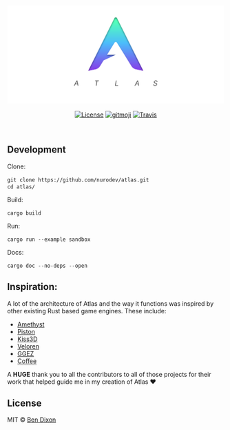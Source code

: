 <div align='center'>

  <a href='https://github.com/nurodev/atlas/releases'>
    <img alt='Atlas'  src='https://github.com/NuroDev/atlas/blob/master/assets/Banner.svg?sanitize=true' />
  </a>

  [![License](https://img.shields.io/badge/license-mit-blue.svg?longCache=true&style=for-the-badge)](http://www.gnu.org/licenses/) 
  [![gitmoji](https://img.shields.io/badge/gitmoji-%20%F0%9F%98%9C%20%F0%9F%98%8D-FFDD67.svg?longCache=true&style=for-the-badge)](https://gitmoji.carloscuesta.me/) 
  [![Travis](https://img.shields.io/travis/NuroDev/Atlas/master.svg?style=for-the-badge)](https://travis-ci.org/NuroDev/Atlas) 

  <br />
</div>

## Development

Clone:
```shell
git clone https://github.com/nurodev/atlas.git
cd atlas/
```

Build:
```shell
cargo build
```

Run:
```shell
cargo run --example sandbox
```

Docs:
```shell
cargo doc --no-deps --open
```

## Inspiration:

A lot of the architecture of Atlas and the way it functions was inspired by other existing Rust based game engines. These include:
 - [Amethyst](https://amethyst.rs/)
 - [Piston](https://piston.rs/)
 - [Kiss3D](http://kiss3d.org/)
 - [Veloren](https://gitlab.com/veloren/veloren)
 - [GGEZ](https://ggez.rs/)
 - [Coffee](https://github.com/hecrj/coffee) 
 
A **HUGE** thank you to all the contributors to all of those projects for their work that helped guide me in my creation of Atlas ❤️

## License

MIT © [Ben Dixon](https://github.com/NuroDev/atlas/blob/master/LICENSE)

